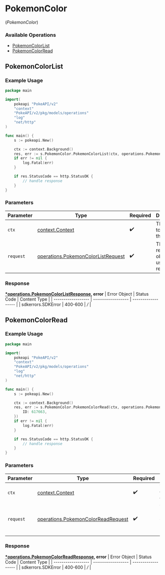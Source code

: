 # PokemonColor
(*PokemonColor*)

### Available Operations

* [PokemonColorList](#pokemoncolorlist)
* [PokemonColorRead](#pokemoncolorread)

## PokemonColorList

### Example Usage

```go
package main

import(
	pokeapi "PokeAPI/v2"
	"context"
	"PokeAPI/v2/pkg/models/operations"
	"log"
	"net/http"
)

func main() {
    s := pokeapi.New()

    ctx := context.Background()
    res, err := s.PokemonColor.PokemonColorList(ctx, operations.PokemonColorListRequest{})
    if err != nil {
        log.Fatal(err)
    }

    if res.StatusCode == http.StatusOK {
        // handle response
    }
}
```

### Parameters

| Parameter                                                                                    | Type                                                                                         | Required                                                                                     | Description                                                                                  |
| -------------------------------------------------------------------------------------------- | -------------------------------------------------------------------------------------------- | -------------------------------------------------------------------------------------------- | -------------------------------------------------------------------------------------------- |
| `ctx`                                                                                        | [context.Context](https://pkg.go.dev/context#Context)                                        | :heavy_check_mark:                                                                           | The context to use for the request.                                                          |
| `request`                                                                                    | [operations.PokemonColorListRequest](../../pkg/models/operations/pokemoncolorlistrequest.md) | :heavy_check_mark:                                                                           | The request object to use for the request.                                                   |


### Response

**[*operations.PokemonColorListResponse](../../pkg/models/operations/pokemoncolorlistresponse.md), error**
| Error Object       | Status Code        | Content Type       |
| ------------------ | ------------------ | ------------------ |
| sdkerrors.SDKError | 400-600            | */*                |

## PokemonColorRead

### Example Usage

```go
package main

import(
	pokeapi "PokeAPI/v2"
	"context"
	"PokeAPI/v2/pkg/models/operations"
	"log"
	"net/http"
)

func main() {
    s := pokeapi.New()

    ctx := context.Background()
    res, err := s.PokemonColor.PokemonColorRead(ctx, operations.PokemonColorReadRequest{
        ID: 617663,
    })
    if err != nil {
        log.Fatal(err)
    }

    if res.StatusCode == http.StatusOK {
        // handle response
    }
}
```

### Parameters

| Parameter                                                                                    | Type                                                                                         | Required                                                                                     | Description                                                                                  |
| -------------------------------------------------------------------------------------------- | -------------------------------------------------------------------------------------------- | -------------------------------------------------------------------------------------------- | -------------------------------------------------------------------------------------------- |
| `ctx`                                                                                        | [context.Context](https://pkg.go.dev/context#Context)                                        | :heavy_check_mark:                                                                           | The context to use for the request.                                                          |
| `request`                                                                                    | [operations.PokemonColorReadRequest](../../pkg/models/operations/pokemoncolorreadrequest.md) | :heavy_check_mark:                                                                           | The request object to use for the request.                                                   |


### Response

**[*operations.PokemonColorReadResponse](../../pkg/models/operations/pokemoncolorreadresponse.md), error**
| Error Object       | Status Code        | Content Type       |
| ------------------ | ------------------ | ------------------ |
| sdkerrors.SDKError | 400-600            | */*                |

